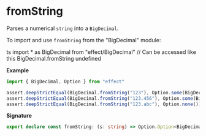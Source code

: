 # fromString

Parses a numerical `string` into a `BigDecimal`.

To import and use `fromString` from the "BigDecimal" module:

ts
import \* as BigDecimal from "effect/BigDecimal"
// Can be accessed like this
BigDecimal.fromString
undefined

**Example**

```ts
import { BigDecimal, Option } from "effect"

assert.deepStrictEqual(BigDecimal.fromString("123"), Option.some(BigDecimal.make(123n, 0)))
assert.deepStrictEqual(BigDecimal.fromString("123.456"), Option.some(BigDecimal.make(123456n, 3)))
assert.deepStrictEqual(BigDecimal.fromString("123.abc"), Option.none())
```

**Signature**

```ts
export declare const fromString: (s: string) => Option.Option<BigDecimal>
```
